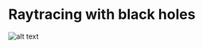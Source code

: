 # Raytracing with black holes

![alt text](https://github.com/SemLaan/Raytracing_With_Blackholes/blob/main/Cool_renders/Black_hole_1440p.png?raw=true)

